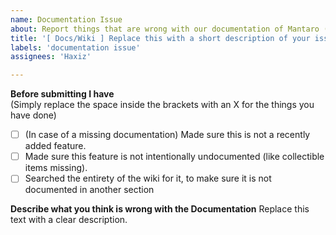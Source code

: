 ```yaml
---
name: Documentation Issue
about: Report things that are wrong with our documentation of Mantaro (this can be spelling mistakes, features that don't exist but are documented etc.)
title: '[ Docs/Wiki ] Replace this with a short description of your issue (leave the leading brackets and the text in it)'
labels: 'documentation issue'
assignees: 'Haxiz'

---
```


**Before submitting I have**\
(Simply replace the space inside the brackets with an X for the things you have done)
- [ ] (In case of a missing documentation) Made sure this is not a recently added feature.
- [ ] Made sure this feature is not intentionally undocumented (like collectible items missing).
- [ ] Searched the entirety of the wiki for it, to make sure it is not documented in another section

**Describe what you think is wrong with the Documentation**
Replace this text with a clear description.
